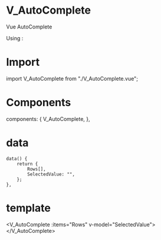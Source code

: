 # V_AutoComplete
Vue AutoComplete 

Using : 

# Import
import V_AutoComplete from "./V_AutoComplete.vue";

# Components
components: {
  V_AutoComplete,
},

# data
    data() {
        return {
            Rows[],
            SelectedValue: "",
        };
    },
    
# template
<V_AutoComplete :items="Rows" v-model="SelectedValue"></V_AutoComplete>


